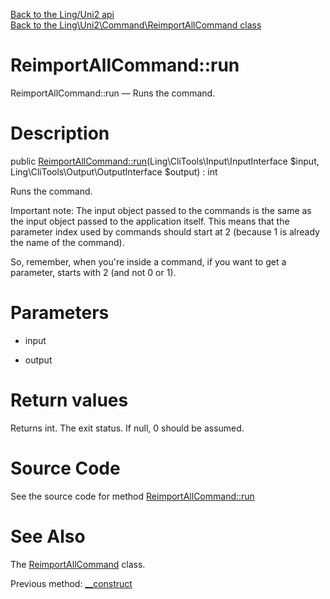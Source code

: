 [Back to the Ling/Uni2 api](https://github.com/lingtalfi/Uni2/blob/master/doc/api/Ling/Uni2.md)<br>
[Back to the Ling\Uni2\Command\ReimportAllCommand class](https://github.com/lingtalfi/Uni2/blob/master/doc/api/Ling/Uni2/Command/ReimportAllCommand.md)


ReimportAllCommand::run
================



ReimportAllCommand::run — Runs the command.




Description
================


public [ReimportAllCommand::run](https://github.com/lingtalfi/Uni2/blob/master/doc/api/Ling/Uni2/Command/ReimportAllCommand/run.md)(Ling\CliTools\Input\InputInterface $input, Ling\CliTools\Output\OutputInterface $output) : int




Runs the command.

Important note:
The input object passed to the commands is the same as the input object passed to the application itself.
This means that the parameter index used by commands should start at 2 (because 1 is already the name of the command).

So, remember, when you're inside a command, if you want to get a parameter, starts with 2 (and not 0 or 1).




Parameters
================


- input

    

- output

    


Return values
================

Returns int.
The exit status.
If null, 0 should be assumed.







Source Code
===========
See the source code for method [ReimportAllCommand::run](https://github.com/lingtalfi/Uni2/blob/master/Command/ReimportAllCommand.php#L68-L109)


See Also
================

The [ReimportAllCommand](https://github.com/lingtalfi/Uni2/blob/master/doc/api/Ling/Uni2/Command/ReimportAllCommand.md) class.

Previous method: [__construct](https://github.com/lingtalfi/Uni2/blob/master/doc/api/Ling/Uni2/Command/ReimportAllCommand/__construct.md)<br>

